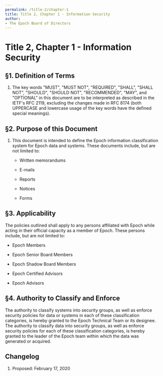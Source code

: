 ```yaml
---
permalink: /title-2/chapter-1
title: Title 2, Chapter 1 - Information Security
author:
- The Epoch Board of Directors
---
```

# Title 2, Chapter 1 - Information Security

## §1. Definition of Terms

1.  The key words "MUST", "MUST NOT", "REQUIRED", "SHALL", "SHALL NOT",
    "SHOULD", "SHOULD NOT", "RECOMMENDED", "MAY", and "OPTIONAL" in this
    document are to be interpreted as described in the IETF's RFC 2119,
    excluding the changes made in RFC 8174 (both UPPERCASE and lowercase
    usage of the key words have the defined special meanings).

## §2. Purpose of this Document

1.  This document is intended to define the Epoch information
    classification system for Epoch data and systems. These documents include, 
    but are not limited to:

    - Written memorandums

    - E-mails
    
    - Reports

    - Notices

    - Forms

## §3. Applicability

The policies outlined shall apply to any persons affiliated
with Epoch while acting in their official capacity as a member of Epoch. 
These persons include, but are not limited to:

-   Epoch Members

-   Epoch Senior Board Members

-   Epoch Shadow Board Members

-   Epoch Certified Advisors

-   Epoch Advisors

## §4. Authority to Classify and Enforce
The authority to classify systems into security groups, as well as enforce security policies for data or systems in each of these classification categories, is hereby granted to the Epoch Technical Team or its designee. The authority to classify data into security groups, as well as enforce security policies for each of these classification categories, is hereby granted to the leader of the Epoch team within which the data was generated or acquired.


## Changelog

1.  Proposed: February 17, 2020
